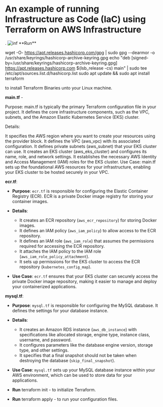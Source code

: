 <h1>An example of running Infrastructure as Code (IaC) using Terraform on AWS Infrastructure</h1>.
<img src="https://www.canva.com/design/DAFywoRN_dI/7s2qMckYo50WhueyHc2KPg/edit?utm_content=DAFywoRN_dI&utm_campaign=designshare&utm_medium=link2&utm_source=sharebutton" alt="inf">
**Run**

 wget -O- https://apt.releases.hashicorp.com/gpg | sudo gpg --dearmor -o /usr/share/keyrings/hashicorp-archive-keyring.gpg
echo "deb [signed-by=/usr/share/keyrings/hashicorp-archive-keyring.gpg] https://apt.releases.hashicorp.com $(lsb_release -cs) main" | sudo tee /etc/apt/sources.list.d/hashicorp.list
sudo apt update && sudo apt install terraform

to install Terraform Binaries unto your Linux machine.

**main.tf** - 

Purpose: main.tf is typically the primary Terraform configuration file in your project. It defines the core infrastructure components, such as the VPC, subnets, and the Amazon Elastic Kubernetes Service (EKS) cluster.

Details:

It specifies the AWS region where you want to create your resources using the provider block.
It defines the VPC (aws_vpc) with its associated configuration.
It defines private subnets (aws_subnet) that your EKS cluster can use.
It creates an EKS cluster (aws_eks_cluster) and configures its name, role, and network settings.
It establishes the necessary AWS Identity and Access Management (IAM) roles for the EKS cluster.
Use Case: main.tf sets up the foundational AWS resources for your infrastructure, enabling your EKS cluster to be hosted securely in your VPC.

**ecr.tf**:

- **Purpose**: `ecr.tf` is responsible for configuring the Elastic Container Registry (ECR). ECR is a private Docker image registry for storing your container images.

- **Details**:
  - It creates an ECR repository (`aws_ecr_repository`) for storing Docker images.
  - It defines an IAM policy (`aws_iam_policy`) to allow access to the ECR repository.
  - It defines an IAM role (`aws_iam_role`) that assumes the permissions required for accessing the ECR repository.
  - It attaches the IAM policy to the IAM role (`aws_iam_role_policy_attachment`).
  - It sets up permissions for the EKS cluster to access the ECR repository (`kubernetes_config_map`).

- **Use Case**: `ecr.tf` ensures that your EKS cluster can securely access the private Docker image repository, making it easier to manage and deploy your containerized applications. 

**mysql.tf**:
- **Purpose**: `mysql.tf` is responsible for configuring the MySQL database. It defines the settings for your database instance.

- **Details**:
  - It creates an Amazon RDS instance (`aws_db_instance`) with specifications like allocated storage, engine type, instance class, username, and password.
  - It configures parameters like the database engine version, storage type, and other settings.
  - It specifies that a final snapshot should not be taken when destroying the database (`skip_final_snapshot`).

- **Use Case**: `mysql.tf` sets up your MySQL database instance within your AWS environment, which can be used to store data for your applications.

- **Run** terraform init - to initialize Terraform.

- **Run** terraform apply - to run your configuration files.
